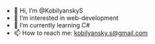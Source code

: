 - 👋 Hi, I’m @KobilyanskyS
- 👀 I’m interested in web-development
- 🌱 I’m currently learning C#
- 📫 How to reach me: kobilyansky.s@gmail.com

<!---
KobilyanskyS/KobilyanskyS is a ✨ special ✨ repository because its `README.md` (this file) appears on your GitHub profile.
You can click the Preview link to take a look at your changes.
--->
